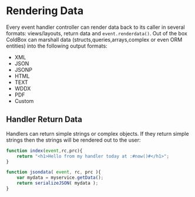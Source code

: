 # Rendering Data
Every event handler controller can render data back to its caller in several formats: views/layouts, return data and <code>event.renderdata()</code>.  Out of the box ColdBox can marshall data (structs,queries,arrays,complex or even ORM entities) into the following output formats:

* XML
* JSON
* JSONP
* HTML
* TEXT
* WDDX
* PDF
* Custom

## Handler Return Data
Handlers can return simple strings or complex objects. If they return simple strings then the strings will be rendered out to the user:




```js
function index(event,rc,prc){
	return "<h1>Hello from my handler today at :#now()#</h1>";
}

function jsondata( event, rc, prc ){
    var mydata = myservice.getData();
    return serializeJSON( mydata );
}
```